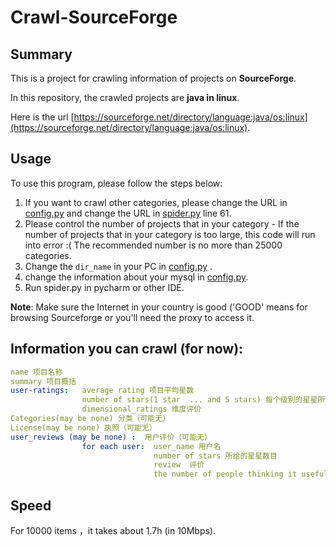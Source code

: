 # Crawl-SourceForge

## Summary

This is a project for crawling information of projects on **SourceForge**.

In this repository, the crawled projects are **java in linux**.

Here is the url [https://sourceforge.net/directory/language:java/os:linux](https://sourceforge.net/directory/language:java/os:linux).

## Usage
To use this program, please follow the steps below:

1. If you want to crawl other categories, please change the URL in [config.py](./config.py) and change the URL in [spider.py](./spider.py) line 61.   
2. Please control the number of projects that in your category - If the number of projects that in your category is too large, this code will run into error :( The recommended number is no more than 25000 categories.
3. Change the `dir_name` in your PC in [config.py](./config.py) .
4. change the information about your mysql in [config.py](./config.py).
5. Run spider.py in pycharm or other IDE.

**Note**: Make sure the Internet in your country is good ('GOOD' means for browsing Sourceforge or you'll need the proxy to access it.
         
## Information you can crawl (for now):

````yml
name 项目名称
summary 项目概括
user-ratings:   average rating 项目平均星数
                number of stars(1 star  ... and 5 stars) 每个级别的星星所给的人数
                dimensional_ratings 维度评价
Categories(may be none) 分类（可能无）
License(may be none) 执照（可能无）
user_reviews (may be none) :  用户评价（可能无）
                for each user:  user_name 用户名
                                number of stars 所给的星星数目
                                review  评价
                                the number of people thinking it useful (maybe none) 觉得有用的人（可能无）
````
## Speed
For 10000 items ，it takes about 1.7h (in 10Mbps).